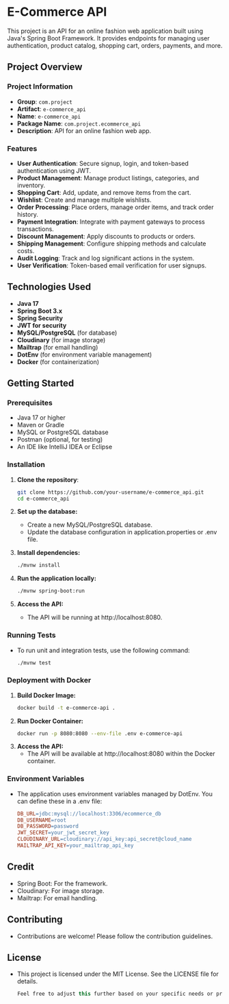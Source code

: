 # E-Commerce API

This project is an API for an online fashion web application built using Java's Spring Boot Framework. It provides endpoints for managing user authentication, product catalog, shopping cart, orders, payments, and more.

## Project Overview

### Project Information
- **Group**: `com.project`
- **Artifact**: `e-commerce_api`
- **Name**: `e-commerce_api`
- **Package Name**: `com.project.ecommerce_api`
- **Description**: API for an online fashion web app.

### Features
- **User Authentication**: Secure signup, login, and token-based authentication using JWT.
- **Product Management**: Manage product listings, categories, and inventory.
- **Shopping Cart**: Add, update, and remove items from the cart.
- **Wishlist**: Create and manage multiple wishlists.
- **Order Processing**: Place orders, manage order items, and track order history.
- **Payment Integration**: Integrate with payment gateways to process transactions.
- **Discount Management**: Apply discounts to products or orders.
- **Shipping Management**: Configure shipping methods and calculate costs.
- **Audit Logging**: Track and log significant actions in the system.
- **User Verification**: Token-based email verification for user signups.

## Technologies Used
- **Java 17**
- **Spring Boot 3.x**
- **Spring Security**
- **JWT for security**
- **MySQL/PostgreSQL** (for database)
- **Cloudinary** (for image storage)
- **Mailtrap** (for email handling)
- **DotEnv** (for environment variable management)
- **Docker** (for containerization)

## Getting Started

### Prerequisites
- Java 17 or higher
- Maven or Gradle
- MySQL or PostgreSQL database
- Postman (optional, for testing)
- An IDE like IntelliJ IDEA or Eclipse

### Installation

1. **Clone the repository**:
   ```bash
   git clone https://github.com/your-username/e-commerce_api.git
   cd e-commerce_api

2. **Set up the database:**
   - Create a new MySQL/PostgreSQL database.
   - Update the database configuration in application.properties or .env file.
 
3. **Install dependencies:**
    ```bash
    ./mvnw install
   
4. **Run the application locally:**
    ```bash
    ./mvnw spring-boot:run
   
5. **Access the API:**
   - The API will be running at http://localhost:8080.

### Running Tests
- To run unit and integration tests, use the following command:
    ```bash
    ./mvnw test

### Deployment with Docker
1. **Build Docker Image:**
    ```bash
    docker build -t e-commerce-api .

2. **Run Docker Container:**
    ```bash
    docker run -p 8080:8080 --env-file .env e-commerce-api

3. **Access the API:**
   - The API will be available at http://localhost:8080 within the Docker container.

### Environment Variables
- The application uses environment variables managed by DotEnv. You can define these in a .env file:
    ```makefile
    DB_URL=jdbc:mysql://localhost:3306/ecommerce_db
    DB_USERNAME=root
    DB_PASSWORD=password
    JWT_SECRET=your_jwt_secret_key
    CLOUDINARY_URL=cloudinary://api_key:api_secret@cloud_name
    MAILTRAP_API_KEY=your_mailtrap_api_key

## Credit
- Spring Boot: For the framework.
- Cloudinary: For image storage.
- Mailtrap: For email handling.

## Contributing
- Contributions are welcome! Please follow the contribution guidelines.

## License
- This project is licensed under the MIT License. See the LICENSE file for details.
    ```csharp 
    Feel free to adjust this further based on your specific needs or preferences.